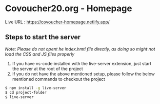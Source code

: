 # Covoucher20.org - Homepage

Live URL : https://covoucher-homepage.netlify.app/

## Steps to start the server
_Note: Please do not opent he index.hmtl file directly, as doing so might not load the CSS and JS files properly_ 

1.  If you have vs-code installed with the live-server extension, just start the server at the root of the project
2.  If you do not have the above mentioned setup, please follow the below mentioned commands to checkout the project

```bash
$ npm install -g live-server
$ cd project-folder
$ live-server
```